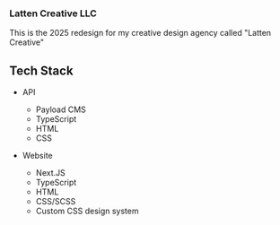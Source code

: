 ### Latten Creative LLC
This is the 2025 redesign for my creative design agency called "Latten Creative"
## Tech Stack
- API
  - Payload CMS
  - TypeScript
  - HTML
  - CSS
    
- Website
  - Next.JS
  - TypeScript
  - HTML
  - CSS/SCSS
  - Custom CSS design system 
